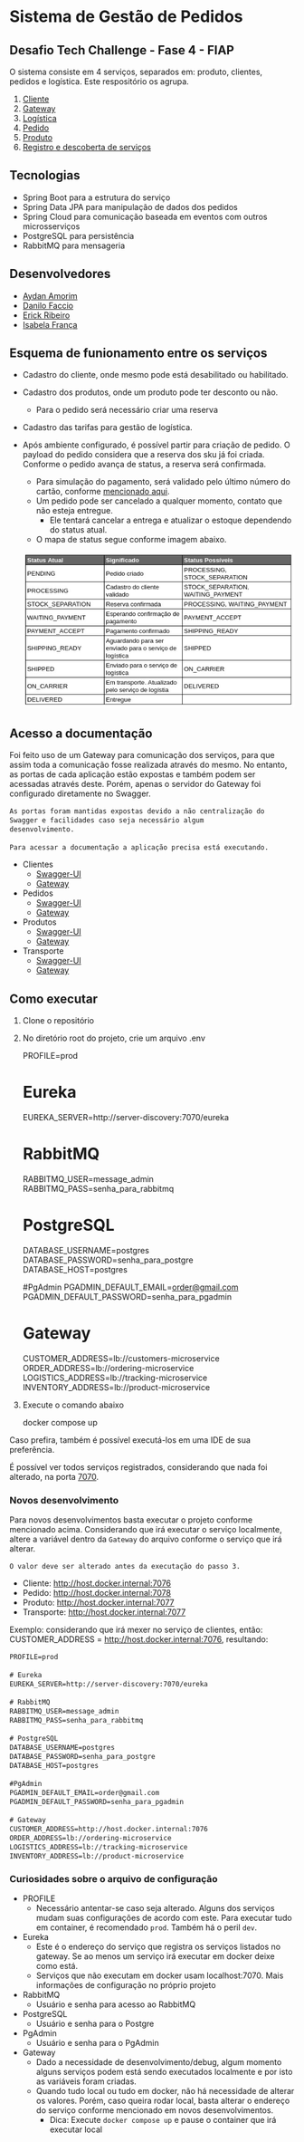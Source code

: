 # Sistema de Gestão de Pedidos

## Desafio Tech Challenge - Fase 4 - FIAP

O sistema consiste em 4 serviços, separados em: produto, clientes, pedidos e logística. Este respositório os agrupa.

1. [Cliente](https://github.com/AydanAmorim/costumers-microservice)
2. [Gateway](https://github.com/fysabelah/gateway)
3. [Logística](https://github.com/erickmatheusribeiro/tracking-microservice)
4. [Pedido](https://github.com/fysabelah/ordering-microservice)
5. [Produto](https://github.com/DFaccio/products-microservice)
6. [Registro e descoberta de serviços](https://github.com/fysabelah/registration-discovery-services)

## Tecnologias
* Spring Boot para a estrutura do serviço
* Spring Data JPA para manipulação de dados dos pedidos
* Spring Cloud para comunicação baseada em eventos com outros microsserviços
* PostgreSQL para persistência
* RabbitMQ para mensageria

## Desenvolvedores

- [Aydan Amorim](https://github.com/AydanAmorim)
- [Danilo Faccio](https://github.com/DFaccio)
- [Erick Ribeiro](https://github.com/erickmatheusribeiro)
- [Isabela França](https://github.com/fysabelah)

## Esquema de funionamento entre os serviços

* Cadastro do cliente, onde mesmo pode está desabilitado ou habilitado.
* Cadastro dos produtos, onde um produto pode ter desconto ou não.
  * Para o pedido será necessário criar uma reserva 
* Cadastro das tarifas para gestão de logística.
* Após ambiente configurado, é possível partir para criação de pedido. O payload do pedido considera que a reserva dos sku já
foi criada. Conforme o pedido avança de status, a reserva será confirmada.
  * Para simulação do pagamento, será validado pelo último número do cartão, conforme [mencionado aqui](https://github.com/fysabelah/ordering-microservice/tree/main).
  * Um pedido pode ser cancelado a qualquer momento, contato que não esteja entregue.
    * Ele tentará cancelar a entrega e atualizar o estoque dependendo do status atual.
  * O mapa de status segue conforme imagem abaixo.
  
  ![Mapa de Status](mapa-status.jpeg)


## Acesso a documentação

Foi feito uso de um Gateway para comunicação dos serviços, para que assim toda a comunicação fosse realizada através do mesmo.
No entanto, as portas de cada aplicação estão expostas e também podem ser acessadas através deste. Porém, apenas o servidor 
do Gateway foi configurado diretamente no Swagger.

    As portas foram mantidas expostas devido a não centralização do Swagger e facilidades caso seja necessário algum
    desenvolvimento.

    Para acessar a documentação a aplicação precisa está executando.

* Clientes
  * [Swagger-UI](http://localhost:7076/doc/customer-management.html)
  * [Gateway](http://localhost:7071/order-management-system/customers-microservice/documentation)
* Pedidos
  * [Swagger-UI](http://localhost:7078/doc/order.html)
  * [Gateway](http://localhost:7071/order-management-system/ordering-microservice/documentation)
* Produtos
  * [Swagger-UI](http://localhost:7077/doc/product-management.html)
  * [Gateway](http://localhost:7071/order-management-system/product-microservice/documentation)
* Transporte
  * [Swagger-UI](http://localhost:7079/doc/tracking.html)
  * [Gateway](http://localhost:7071/order-management-system/tracking-microservice/documentation)


## Como executar

1. Clone o repositório
2. No diretório root do projeto, crie um arquivo .env

   
    PROFILE=prod

    # Eureka
    EUREKA_SERVER=http://server-discovery:7070/eureka
    
    # RabbitMQ
    RABBITMQ_USER=message_admin
    RABBITMQ_PASS=senha_para_rabbitmq
    
    # PostgreSQL
    DATABASE_USERNAME=postgres
    DATABASE_PASSWORD=senha_para_postgre
    DATABASE_HOST=postgres
    
    #PgAdmin
    PGADMIN_DEFAULT_EMAIL=order@gmail.com
    PGADMIN_DEFAULT_PASSWORD=senha_para_pgadmin
    
    # Gateway
    CUSTOMER_ADDRESS=lb://customers-microservice
    ORDER_ADDRESS=lb://ordering-microservice
    LOGISTICS_ADDRESS=lb://tracking-microservice
    INVENTORY_ADDRESS=lb://product-microservice

3. Execute o comando abaixo
  

    docker compose up

Caso prefira, também é possível executá-los em uma IDE de sua preferência.

É possível ver todos serviços registrados, considerando que nada foi alterado, na porta [7070](http://localhost:7070).

### Novos desenvolvimento

Para novos desenvolvimentos basta executar o projeto conforme mencionado acima. Considerando que irá executar o serviço
localmente, altere a variável dentro da `Gateway` do arquivo conforme o serviço que irá alterar. 

    O valor deve ser alterado antes da executação do passo 3. 

* Cliente: http://host.docker.internal:7076
* Pedido: http://host.docker.internal:7078
* Produto: http://host.docker.internal:7077
* Transporte: http://host.docker.internal:7077

Exemplo: considerando que irá mexer no serviço de clientes, então: CUSTOMER_ADDRESS = http://host.docker.internal:7076,
resultando:

    PROFILE=prod

    # Eureka
    EUREKA_SERVER=http://server-discovery:7070/eureka
    
    # RabbitMQ
    RABBITMQ_USER=message_admin
    RABBITMQ_PASS=senha_para_rabbitmq
    
    # PostgreSQL
    DATABASE_USERNAME=postgres
    DATABASE_PASSWORD=senha_para_postgre
    DATABASE_HOST=postgres
    
    #PgAdmin
    PGADMIN_DEFAULT_EMAIL=order@gmail.com
    PGADMIN_DEFAULT_PASSWORD=senha_para_pgadmin
    
    # Gateway
    CUSTOMER_ADDRESS=http://host.docker.internal:7076
    ORDER_ADDRESS=lb://ordering-microservice
    LOGISTICS_ADDRESS=lb://tracking-microservice
    INVENTORY_ADDRESS=lb://product-microservice

### Curiosidades sobre o arquivo de configuração

* PROFILE
  * Necessário antentar-se caso seja alterado. Alguns dos serviços mudam suas configurações de acordo com este.
  Para executar tudo em container, é recomendado `prod`. Também há o peril `dev`.
* Eureka
  * Este é o endereço do serviço que registra os serviços listados no gateway. Se ao menos um serviço irá executar em docker
  deixe como está. 
  * Serviços que não executam em docker usam localhost:7070. Mais informações de configuração no próprio projeto
* RabbitMQ
  * Usuário e senha para acesso ao RabbitMQ
* PostgreSQL
  * Usuário e senha para o Postgre
* PgAdmin
  * Usuário e senha para o PgAdmin
* Gateway
  * Dado a necessidade de desenvolvimento/debug, algum momento alguns serviços podem está sendo executados localmente e 
  por isto as variáveis foram criadas.
  * Quando tudo local ou tudo em docker, não há necessidade de alterar os valores. Porém, caso queira rodar local, basta
  alterar o endereço do serviço conforme mencionado em novos desenvolvimentos.
    * Dica: Execute `docker compose up` e pause o container que irá executar local